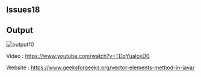 ## Issues18

## Output

![output10](https://github.com/STIA1123-A192/stia1123-issues-jiaearn/blob/master/images/vectorClass(issue18).PNG)

Video : https://www.youtube.com/watch?v=TDqYualoxD0

Website : https://www.geeksforgeeks.org/vector-elements-method-in-java/